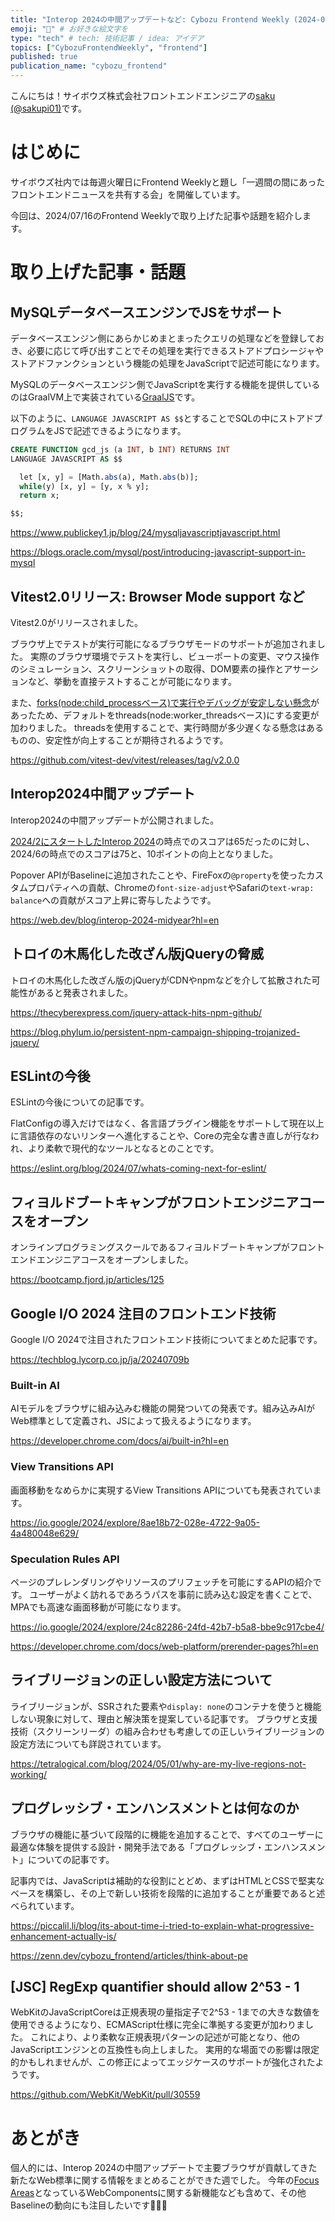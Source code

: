 ```yaml
---
title: "Interop 2024の中間アップデートなど: Cybozu Frontend Weekly (2024-07-16号)" # 目立ったニュースを選ぶ
emoji: "🌻" # お好きな絵文字を
type: "tech" # tech: 技術記事 / idea: アイデア
topics: ["CybozuFrontendWeekly", "frontend"]
published: true
publication_name: "cybozu_frontend"
---
```


こんにちは！サイボウズ株式会社フロントエンドエンジニアの[saku (@sakupi01)](https://x.com/sakupi01)です。

# はじめに

サイボウズ社内では毎週火曜日にFrontend Weeklyと題し「一週間の間にあったフロントエンドニュースを共有する会」を開催しています。

今回は、2024/07/16のFrontend Weeklyで取り上げた記事や話題を紹介します。

# 取り上げた記事・話題

## MySQLデータベースエンジンでJSをサポート
<!-- textlint-disable -->
データベースエンジン側にあらかじめまとまったクエリの処理などを登録しておき、必要に応じて呼び出すことでその処理を実行できるストアドプロシージャやストアドファンクションという機能の処理をJavaScriptで記述可能になります。
<!-- textlint-enable -->
MySQLのデータベースエンジン側でJavaScriptを実行する機能を提供しているのはGraalVM上で実装されている[GraalJS](https://github.com/oracle/graaljs)です。

以下のように、`LANGUAGE JAVASCRIPT AS $$`とすることでSQLの中にストアドプログラムをJSで記述できるようになります。

```sql
CREATE FUNCTION gcd_js (a INT, b INT) RETURNS INT 
LANGUAGE JAVASCRIPT AS $$

  let [x, y] = [Math.abs(a), Math.abs(b)];
  while(y) [x, y] = [y, x % y];
  return x;

$$;
```

https://www.publickey1.jp/blog/24/mysqljavascriptjavascript.html 

https://blogs.oracle.com/mysql/post/introducing-javascript-support-in-mysql

## Vitest2.0リリース: Browser Mode support など

Vitest2.0がリリースされました。

ブラウザ上でテストが実行可能になるブラウザモードのサポートが追加されました。
実際のブラウザ環境でテストを実行し、ビューポートの変更、マウス操作のシミュレーション、スクリーンショットの取得、DOM要素の操作とアサーションなど、挙動を直接テストすることが可能になります。

また、[forks(node:child_processベース)で実行やデバッグが安定しない懸念](https://github.com/vitest-dev/vitest/pull/5047)があったため、デフォルトをthreads(node:worker_threadsベース)にする変更が加わりました。
threadsを使用することで、実行時間が多少遅くなる懸念はあるものの、安定性が向上することが期待されるようです。

https://github.com/vitest-dev/vitest/releases/tag/v2.0.0 

## Interop2024中間アップデート

Interop2024の中間アップデートが公開されました。

[2024/2にスタートしたInterop 2024](https://zenn.dev/cybozu_frontend/articles/few-2024-02-06#the-web-just-gets-better-with-interop-2024)の時点でのスコアは65だったのに対し、2024/6の時点でのスコアは75と、10ポイントの向上となりました。

Popover APIがBaselineに追加されたことや、FireFoxの`@property`を使ったカスタムプロパティへの貢献、Chromeの`font-size-adjust`やSafariの`text-wrap: balance`への貢献がスコア上昇に寄与したようです。

https://web.dev/blog/interop-2024-midyear?hl=en

## トロイの木馬化した改ざん版jQueryの脅威

トロイの木馬化した改ざん版のjQueryがCDNやnpmなどを介して拡散された可能性があると発表されました。

https://thecyberexpress.com/jquery-attack-hits-npm-github/ 

https://blog.phylum.io/persistent-npm-campaign-shipping-trojanized-jquery/ 

## ESLintの今後

ESLintの今後についての記事です。

FlatConfigの導入だけではなく、各言語プラグイン機能をサポートして現在以上に言語依存のないリンターへ進化することや、Coreの完全な書き直しが行なわれ、より柔軟で現代的なツールとなるとのことです。

https://eslint.org/blog/2024/07/whats-coming-next-for-eslint/ 

## フィヨルドブートキャンプがフロントエンジニアコースをオープン

オンラインプログラミングスクールであるフィヨルドブートキャンプがフロントエンドエンジニアコースをオープンしました。

https://bootcamp.fjord.jp/articles/125 

## Google I/O 2024 注目のフロントエンド技術

Google I/O 2024で注目されたフロントエンド技術についてまとめた記事です。

https://techblog.lycorp.co.jp/ja/20240709b 

### Built-in AI

AIモデルをブラウザに組み込みむ機能の開発ついての発表です。組み込みAIがWeb標準として定義され、JSによって扱えるようになります。

https://developer.chrome.com/docs/ai/built-in?hl=en

### View Transitions API

画面移動をなめらかに実現するView Transitions APIについても発表されています。

https://io.google/2024/explore/8ae18b72-028e-4722-9a05-4a480048e629/

### Speculation Rules API

ページのプレレンダリングやリソースのプリフェッチを可能にするAPIの紹介です。
ユーザーがよく訪れるであろうパスを事前に読み込む設定を書くことで、MPAでも高速な画面移動が可能になります。

https://io.google/2024/explore/24c82286-24fd-42b7-b5a8-bbe9c917cbe4/

https://developer.chrome.com/docs/web-platform/prerender-pages?hl=en

## ライブリージョンの正しい設定方法について

ライブリージョンが、SSRされた要素や`display: none`のコンテナを使うと機能しない現象に対して、理由と解決策を提案している記事です。
ブラウザと支援技術（スクリーンリーダ）の組み合わせも考慮しての正しいライブリージョンの設定方法についても詳説されています。

https://tetralogical.com/blog/2024/05/01/why-are-my-live-regions-not-working/ 

## プログレッシブ・エンハンスメントとは何なのか

ブラウザの機能に基づいて段階的に機能を追加することで、すべてのユーザーに最適な体験を提供する設計・開発手法である「プログレッシブ・エンハンスメント」についての記事です。

記事内では、JavaScriptは補助的な役割にとどめ、まずはHTMLとCSSで堅実なベースを構築し、その上で新しい技術を段階的に追加することが重要であると述べられています。

https://piccalil.li/blog/its-about-time-i-tried-to-explain-what-progressive-enhancement-actually-is/ 

https://zenn.dev/cybozu_frontend/articles/think-about-pe 

## [JSC] RegExp quantifier should allow 2^53 - 1 

WebKitのJavaScriptCoreは正規表現の量指定子で2^53 - 1までの大きな数値を使用できるようになり、ECMAScript仕様に完全に準拠する変更が加わりました。
これにより、より柔軟な正規表現パターンの記述が可能となり、他のJavaScriptエンジンとの互換性も向上しました。
実用的な場面での影響は限定的かもしれませんが、この修正によってエッジケースのサポートが強化されたようです。

https://github.com/WebKit/WebKit/pull/30559 

# あとがき

個人的には、Interop 2024の中間アップデートで主要ブラウザが貢献してきた新たなWeb標準に関する情報をまとめることができた週でした。
今年の[Focus Areas](https://web.dev/blog/interop-2024#all_focus_areas_for_2024)となっているWebComponentsに関する新機能なども含めて、その他Baselineの動向にも注目したいです🤸🏻‍♀️
